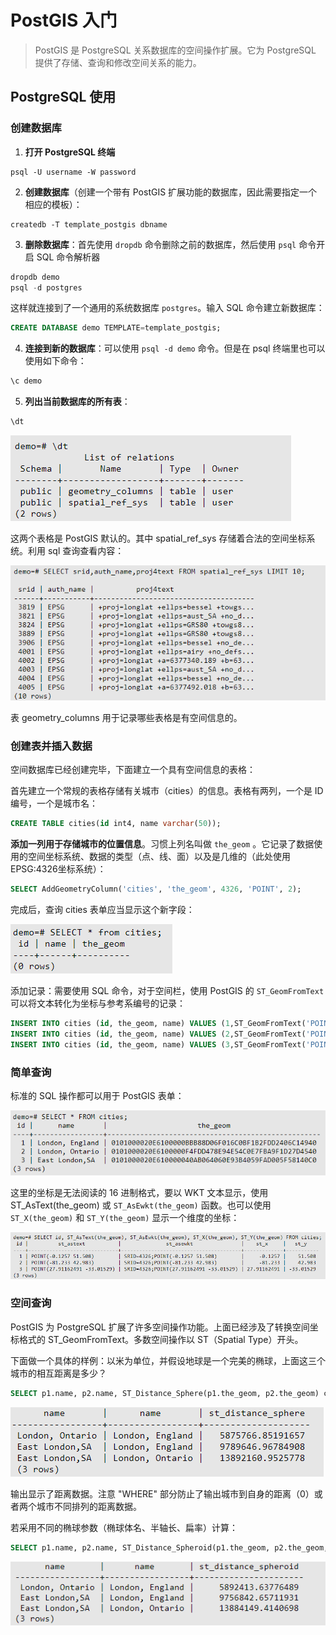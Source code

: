 # PostGIS 入门

> PostGIS 是 PostgreSQL  关系数据库的空间操作扩展。它为 PostgreSQL 提供了存储、查询和修改空间关系的能力。

## PostgreSQL 使用

### 创建数据库

1. **打开 PostgreSQL 终端**

``` shell
psql -U username -W password
```

2. **创建数据库**（创建一个带有  PostGIS 扩展功能的数据库，因此需要指定一个相应的模板）：

```
createdb -T template_postgis dbname
```

3. **删除数据库**：首先使用 `dropdb` 命令删除之前的数据库，然后使用 `psql` 命令开启 SQL 命令解析器

```sql
dropdb demo
psql -d postgres
```

这样就连接到了一个通用的系统数据库 `postgres`。输入 SQL 命令建立新数据库：

```SQL
CREATE DATABASE demo TEMPLATE=template_postgis;
```

4. **连接到新的数据库**：可以使用  `psql -d demo` 命令。但是在 psql 终端里也可以使用如下命令：

```sql
\c demo
```

5. **列出当前数据库的所有表**：

```sql
\dt
```

![](static/Postgre/1.png)

这两个表格是 PostGIS 默认的。其中 spatial_ref_sys 存储着合法的空间坐标系统。利用 sql 查询查看内容：

![](static/Postgre/2.png)

表 geometry_columns 用于记录哪些表格是有空间信息的。

### 创建表并插入数据

空间数据库已经创建完毕，下面建立一个具有空间信息的表格：

首先建立一个常规的表格存储有关城市（cities）的信息。表格有两列，一个是 ID 编号，一个是城市名：

```sql
CREATE TABLE cities(id int4, name varchar(50));
```

**添加一列用于存储城市的位置信息**。习惯上列名叫做 `the_geom` 。它记录了数据使用的空间坐标系统、数据的类型（点、线、面）以及是几维的（此处使用 EPSG:4326坐标系统）：

```sql
SELECT AddGeometryColumn('cities', 'the_geom', 4326, 'POINT', 2);
```

完成后，查询 cities 表单应当显示这个新字段：

![](static/Postgre/3.png)

添加记录：需要使用 SQL 命令，对于空间栏，使用 PostGIS 的 `ST_GeomFromText` 可以将文本转化为坐标与参考系编号的记录：

```sql
INSERT INTO cities (id, the_geom, name) VALUES (1,ST_GeomFromText('POINT(-0.1257 51.508)',4326),'London, England');
INSERT INTO cities (id, the_geom, name) VALUES (2,ST_GeomFromText('POINT(-81.233 42.983)',4326),'London, Ontario');
INSERT INTO cities (id, the_geom, name) VALUES (3,ST_GeomFromText('POINT(27.91162491 -33.01529)',4326),'East London,SA');
```

### 简单查询

标准的 SQL 操作都可以用于 PostGIS 表单：

![](static/Postgre/4.png)

这里的坐标是无法阅读的 16 进制格式，要以 WKT 文本显示，使用 ST_AsText(the_geom) 或 `ST_AsEwkt(the_geom)` 函数。也可以使用 `ST_X(the_geom)` 和 `ST_Y(the_geom)` 显示一个维度的坐标：

![](static/Postgre/5.png)

### 空间查询

PostGIS 为 PostgreSQL 扩展了许多空间操作功能。上面已经涉及了转换空间坐标格式的 ST_GeomFromText。多数空间操作以 ST（Spatial Type）开头。

下面做一个具体的样例：以米为单位，并假设地球是一个完美的椭球，上面这三个城市的相互距离是多少？

```sql
SELECT p1.name, p2.name, ST_Distance_Sphere(p1.the_geom, p2.the_geom) cities AS p1, cities AS p2 where p1.id > p2.id;
```

![](static/Postgre/6.png)

输出显示了距离数据。注意 "WHERE" 部分防止了输出城市到自身的距离（0）或者两个城市不同排列的距离数据。

若采用不同的椭球参数（椭球体名、半轴长、扁率）计算：

```sql
SELECT p1.name, p2.name, ST_Distance_Spheroid(p1.the_geom, p2.the_geom, 'SPHEROID["GRS_1980", 6378137, 298.25722]') FROM cities AS p1, cities AS p2 WHERE p1.id > p2.id;
```

![](static/Postgre/7.png)